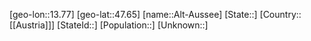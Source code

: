 ﻿---
location: [47.65,13.77]
mapzoom: [7,12] 
mapmarker: city 
type: City
tags:
- geo/City


SpocWebEntityId: 28759
isDeleted: false
confidential: public

---
[geo-lon::13.77]
[geo-lat::47.65]
[name::Alt-Aussee]
[State::]
[Country::[[Austria]]]
[StateId::]
[Population::]
[Unknown::]

